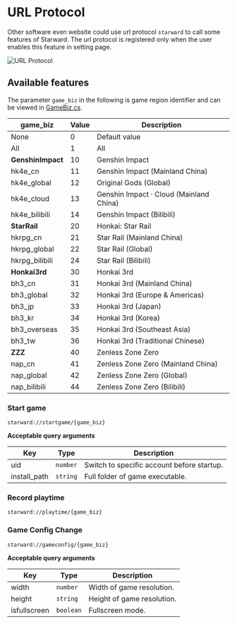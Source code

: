 # URL Protocol

Other software even website could use url protocol `starward` to call some features of Starward. The url protocol is registered only when the user enables this feature in setting page.

![URL Protocol](https://user-images.githubusercontent.com/61003590/278273851-7c614cde-d8c4-403b-876e-cecc3570f684.png)


## Available features

The parameter `game_biz`  in the following is game region identifier and can be viewed in [GameBiz.cs](https://github.com/Scighost/Starward/blob/main/src/Starward.Core/GameBiz.cs).

| game_biz          | Value | Description                             |
| ----------------- | ----- | --------------------------------------- |
| None              | 0     | Default value                           |
| All               | 1     | All                                     |
| **GenshinImpact** | 10    | Genshin Impact                          |
| hk4e_cn           | 11    | Genshin Impact (Mainland China)         |
| hk4e_global       | 12    | Original Gods (Global)                  |
| hk4e_cloud        | 13    | Genshin Impact · Cloud (Mainland China) |
| hk4e_bilibili     | 14    | Genshin Impact (Bilibili)               |
| **StarRail**      | 20    | Honkai: Star Rail                       |
| hkrpg_cn          | 21    | Star Rail (Mainland China)              |
| hkrpg_global      | 22    | Star Rail (Global)                      |
| hkrpg_bilibili    | 24    | Star Rail (Bilibili)                    |
| **Honkai3rd**     | 30    | Honkai 3rd                              |
| bh3_cn            | 31    | Honkai 3rd (Mainland China)             |
| bh3_global        | 32    | Honkai 3rd (Europe & Americas)          |
| bh3_jp            | 33    | Honkai 3rd (Japan)                      |
| bh3_kr            | 34    | Honkai 3rd (Korea)                      |
| bh3_overseas      | 35    | Honkai 3rd (Southeast Asia)             |
| bh3_tw            | 36    | Honkai 3rd (Traditional Chinese)        |
| **ZZZ**           | 40    | Zenless Zone Zero                       |
| nap_cn            | 41    | Zenless Zone Zero (Mainland China)      |
| nap_global        | 42    | Zenless Zone Zero (Global)              |
| nap_bilibili      | 44    | Zenless Zone Zero (Bilibili)            |

### Start game

```
starward://startgame/{game_biz}
```

**Acceptable query arguments**

| Key          | Type     | Description                                |
| ------------ | -------- | ------------------------------------------ |
| uid          | `number` | Switch to specific account before startup. |
| install_path | `string` | Full folder of game executable.            |


### Record playtime

```
starward://playtime/{game_biz}
```

### Game Config Change
    
```
starward://gameconfig/{game_biz}
``` 

**Acceptable query arguments**

| Key          | Type      | Description                |
| ------------ | --------- | -------------------------- |
| width        | `number`  | Width of game resolution.  |
| height       | `string`  | Height of game resolution. |
| isfullscreen | `boolean` | Fullscreen mode.           |
